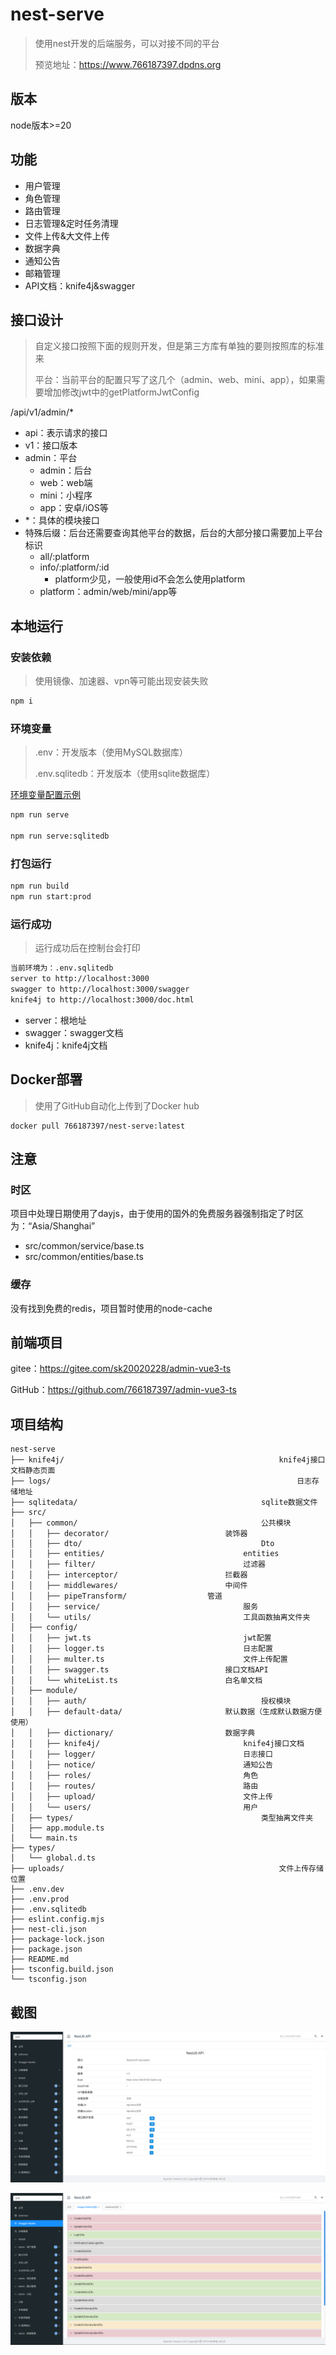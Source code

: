 # nest-serve

> 使用nest开发的后端服务，可以对接不同的平台
>
> 预览地址：https://www.766187397.dpdns.org



## 版本

node版本>=20



## 功能

- 用户管理
- 角色管理
- 路由管理
- 日志管理&定时任务清理
- 文件上传&大文件上传
- 数据字典
- 通知公告
- 邮箱管理
- API文档：knife4j&swagger





## 接口设计

> 自定义接口按照下面的规则开发，但是第三方库有单独的要则按照库的标准来
>
> 平台：当前平台的配置只写了这几个（admin、web、mini、app），如果需要增加修改jwt中的getPlatformJwtConfig

/api/v1/admin/*

- api：表示请求的接口
- v1：接口版本
- admin：平台
  - admin：后台
  - web：web端
  - mini：小程序
  - app：安卓/iOS等
- *：具体的模块接口
- 特殊后缀：后台还需要查询其他平台的数据，后台的大部分接口需要加上平台标识
  - all/:platform
  - info/:platform/:id
    - platform少见，一般使用id不会怎么使用platform
  - platform：admin/web/mini/app等




## 本地运行

### 安装依赖

> 使用镜像、加速器、vpn等可能出现安装失败

```bash
npm i
```



### 环境变量

> .env：开发版本（使用MySQL数据库）
>
> .env.sqlitedb：开发版本（使用sqlite数据库）

[环境变量配置示例](/doc/环境变量配置.md)

```bash
npm run serve

npm run serve:sqlitedb
```



### 打包运行

```bash
npm run build
npm run start:prod
```



### 运行成功

> 运行成功后在控制台会打印

```bash
当前环境为：.env.sqlitedb
server to http://localhost:3000
swagger to http://localhost:3000/swagger
knife4j to http://localhost:3000/doc.html
```

- server：根地址
- swagger：swagger文档
- knife4j：knife4j文档



## Docker部署

> 使用了GitHub自动化上传到了Docker hub

```
docker pull 766187397/nest-serve:latest
```



## 注意

### 时区

项目中处理日期使用了dayjs，由于使用的国外的免费服务器强制指定了时区为：“Asia/Shanghai”

- src/common/service/base.ts
- src/common/entities/base.ts



### 缓存

没有找到免费的redis，项目暂时使用的node-cache





## 前端项目

gitee：https://gitee.com/sk20020228/admin-vue3-ts

GitHub：https://github.com/766187397/admin-vue3-ts





## 项目结构

```
nest-serve
├── knife4j/												knife4j接口文档静态页面
├── logs/														日志存储地址
├── sqlitedata/											sqlite数据文件
├── src/
│   ├── common/											公共模块
│   │   ├── decorator/							装饰器
│   │   ├── dto/										Dto
│   │   ├── entities/								entities
│   │   ├── filter/									过滤器
│   │   ├── interceptor/						拦截器
│   │   ├── middlewares/						中间件
│   │   ├── pipeTransform/					管道
│   │   ├── service/								服务
│   │   └── utils/									工具函数抽离文件夹
│   ├── config/
│   │   ├── jwt.ts									jwt配置
│   │   ├── logger.ts								日志配置
│   │   ├── multer.ts								文件上传配置
│   │   ├── swagger.ts							接口文档API
│   │   └── whiteList.ts						白名单文档
│   ├── module/
│   │   ├── auth/										授权模块
│   │   ├── default-data/						默认数据（生成默认数据方便使用）
│   │   ├── dictionary/							数据字典
│   │   ├── knife4j/								knife4j接口文档
│   │   ├── logger/									日志接口
│   │   ├── notice/									通知公告
│   │   ├── roles/									角色
│   │   ├── routes/									路由
│   │   ├── upload/									文件上传
│   │   └── users/									用户
│   ├── types/											类型抽离文件夹
│   ├── app.module.ts
│   └── main.ts
├── types/
│   └── global.d.ts
├── uploads/												文件上传存储位置
├── .env.dev
├── .env.prod
├── .env.sqlitedb
├── eslint.config.mjs
├── nest-cli.json
├── package-lock.json
├── package.json
├── README.md
├── tsconfig.build.json
└── tsconfig.json
```





## 截图

![image-20250804184851090](example/image-20250804184851090.png)





![image-20250804185031690](example/image-20250804185031690.png)
